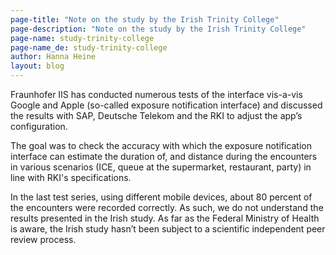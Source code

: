 ```yaml
---
page-title: "Note on the study by the Irish Trinity College" 
page-description: "Note on the study by the Irish Trinity College"
page-name: study-trinity-college
page-name_de: study-trinity-college
author: Hanna Heine
layout: blog
---
```


Fraunhofer IIS has conducted numerous tests of the interface vis-a-vis Google and Apple (so-called exposure notification interface) and discussed the results with SAP, Deutsche Telekom and the RKI to adjust the app’s configuration. 

<!-- overview -->

The goal was to check the accuracy with which the exposure notification interface can estimate the duration of, and distance during the encounters in various scenarios (ICE, queue at the supermarket, restaurant, party) in line with RKI's specifications.  

In the last test series, using different mobile devices, about 80 percent of the encounters were recorded correctly. As such, we do not understand the results presented in the Irish study. As far as the Federal Ministry of Health is aware, the Irish study hasn’t been subject to a scientific independent peer review process. 